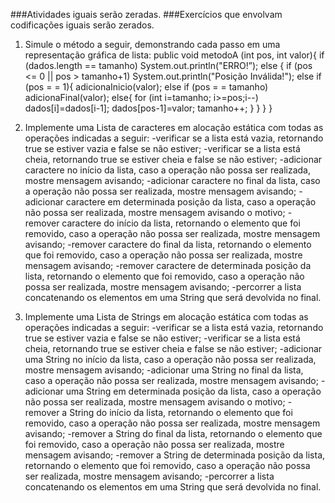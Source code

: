 ###Atividades iguais serão zeradas.
###Exercícios que envolvam codificações iguais serão zerados.

1) Simule o método a seguir, demonstrando cada passo em uma representação gráfica de lista:
public void metodoA (int pos, int valor){
if (dados.length == tamanho)
System.out.println("ERRO!”);
else {
if (pos <= 0 || pos > tamanho+1)
System.out.println("Posição Inválida!");
else
if (pos = = 1){
adicionaInicio(valor);
else
if (pos = = tamanho)
adicionaFinal(valor);
else{
for (int i=tamanho; i>=pos;i--)
dados[i]=dados[i-1];
dados[pos-1]=valor;
tamanho++;
}
 }
}
}


2) Implemente uma Lista de caracteres em alocação estática com todas as operações
indicadas a seguir:
-verificar se a lista está vazia, retornando true se estiver vazia e false se não estiver;
-verificar se a lista está cheia, retornando true se estiver cheia e false se não estiver;
-adicionar caractere no início da lista, caso a operação não possa ser realizada, mostre
mensagem avisando;
-adicionar caractere no final da lista, caso a operação não possa ser realizada, mostre
mensagem avisando;
-adicionar caractere em determinada posição da lista, caso a operação não possa ser
realizada, mostre mensagem avisando o motivo;
-remover caractere do início da lista, retornando o elemento que foi removido, caso a
operação não possa ser realizada, mostre mensagem avisando;
-remover caractere do final da lista, retornando o elemento que foi removido, caso a
operação não possa ser realizada, mostre mensagem avisando;
-remover caractere de determinada posição da lista, retornando o elemento que foi
removido, caso a operação não possa ser realizada, mostre mensagem avisando;
-percorrer a lista concatenando os elementos em uma String que será devolvida no final.


3) Implemente uma Lista de Strings em alocação estática com todas as operações
indicadas a seguir:
-verificar se a lista está vazia, retornando true se estiver vazia e false se não estiver;
-verificar se a lista está cheia, retornando true se estiver cheia e false se não estiver;
-adicionar uma String no início da lista, caso a operação não possa ser realizada, mostre
mensagem avisando;
-adicionar uma String no final da lista, caso a operação não possa ser realizada, mostre
mensagem avisando;
-adicionar uma String em determinada posição da lista, caso a operação não possa ser
realizada, mostre mensagem avisando o motivo;
-remover a String do início da lista, retornando o elemento que foi removido, caso a operação
não possa ser realizada, mostre mensagem avisando;
-remover a String do final da lista, retornando o elemento que foi removido, caso a operação
não possa ser realizada, mostre mensagem avisando;
-remover a String de determinada posição da lista, retornando o elemento que foi removido,
caso a operação não possa ser realizada, mostre mensagem avisando;
-percorrer a lista concatenando os elementos em uma String que será devolvida no final.